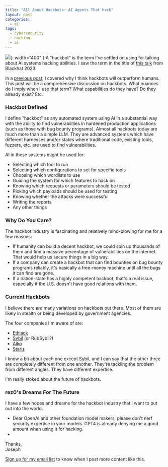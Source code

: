 ```yaml
---
title: "All About Hackbots: AI Agents That Hack"
layout: post
categories:
  - ai
tags:
  - cybersecurity
  - hacking
  - ai
---
```


![](https://i.imgur.com/4CDEUpq.png){: width="400" }
A "hackbot" is the term I've settled on using for talking about AI systems hacking abilities. I saw the term in the title of [this talk](https://www.youtube.com/watch?v=4o7qYHO0psI) from Blackhat 2023.

In a [previous post](https://josephthacker.com/ai/2023/11/08/ai-hacking-agents.html), I covered why I think hackbots will outperform humans. This post will be a comprehensive discussion on hackbots. What nuances do I imply when I use that term? What capabilities do they have? Do they already exist? Etc.

### Hackbot Defined
I define "hackbot" as any automated system using AI in a substantial way with the ability to find vulnerabilities in hardened production applications (such as those with bug bounty programs). Almost all hackbots today are much more than a simple LLM. They are advanced systems which have different harnesses and/or states where traditional code, existing tools, fuzzers, etc. are used to find vulnerabilities. 

AI in these systems might be used for:
- Selecting which tool to run
- Selecting which configurations to set for specific tools
- Choosing which wordlists to use
- Guiding the system for which features to hack on
- Knowing which requests or parameters should be tested
- Picking which payloads should be used for testing
- Knowing whether the attacks were successful
- Writing the reports
- Any other things

### Why Do You Care?
The hackbot industry is fascinating and relatively mind-blowing for me for a few reasons:
- If humanity can build a decent hackbot, we could spin up thousands of them and find a massive percentage of vulnerabilities on the internet. That would help us secure things in a big way.
- If a company can create a hackbot that can find bounties on bug bounty programs reliably, it's basically a free-money machine until all the bugs it can find are gone.
- If a nation-state has a highly competent hackbot, that's a real issue, especially if the U.S. doesn't have good relations with them. 

### Current Hackbots
I believe there are many variations on hackbots out there. Most of them are likely in stealth or being developed by government agencies.

The four companies I'm aware of are:
- [Ethiack](https://ethiack.com/)
- [Sybil](https://www.runsybil.com/) (or RubSybil?)
- [Aiko](https://aikocorp.ai)
- [Staris](https://www.staris.tech/)

I know a bit about each one except Sybil, and I can say that the other three are completely different from one another. They're tackling the problem from different angles. They have different expertise.

I'm really stoked about the future of hackbots.

### rez0's Dreams For The Future
I have a few hopes and dreams for the hackbot industry that I want to put out into the world. 
- Dear OpenAI and other foundation model makers, please don't nerf security expertise in your models. GPT4 is already denying me a good amount when using it for hacking.
- 


Thanks,  
Joseph

[Sign up for my email list](https://thacker.beehiiv.com/subscribe) to know when I post more content like this.


<meta name="twitter:card" content="summary_large_image" />
<meta name="twitter:site" content="@rez0__" />
<meta name="twitter:creator" content="@rez0__" />
<meta property="og:url" content="https://josephthacker.com/ai/2023/11/08/ai-hacking-agents.html" />
<meta property="og:title" content="AI Hacking Agents Will Outperform Humans" />
<meta property="og:description" content="I believe AI Agents will outhack humans. Here's why." />
<meta property="og:image" content="https://i.imgur.com/4CDEUpq.png" />

